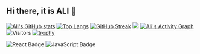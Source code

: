 ## Hi there, it is ALI 👋

[![Ali's GitHub stats](https://github-readme-stats.vercel.app/api?username=OlimovAlibek)](https://github.com/your-username/github-readme-stats)
[![Top Langs](https://github-readme-stats.vercel.app/api/top-langs/?username=OlimovAlibek&layout=compact)](https://github.com/your-username/github-readme-stats)
[![GitHub Streak](https://streak-stats.demolab.com?user=OlimovAlibek&theme=highcontrast)](https://git.io/streak-stats)
![](https://komarev.com/ghpvc/?username=OlimovAlibek&color=blue)
[![Ali's Activity Graph](https://github-readme-activity-graph.vercel.app/graph?username=OlimovAlibek)](https://github.com/ashutosh00710/github-readme-activity-graph)
![Visitors](https://shields-io-visitor-counter.herokuapp.com/badge?page=OlimovAlibek.OlimovAlibek&style=for-the-badge)
[![trophy](https://github-profile-trophy.vercel.app/?username=OlimovAlibek&theme=onedark)](https://github.com/ryo-ma/github-profile-trophy)

![React Badge](https://badgen.net/badge/Code/React/blue)
![JavaScript Badge](https://badgen.net/badge/Code/JavaScript/yellow)










